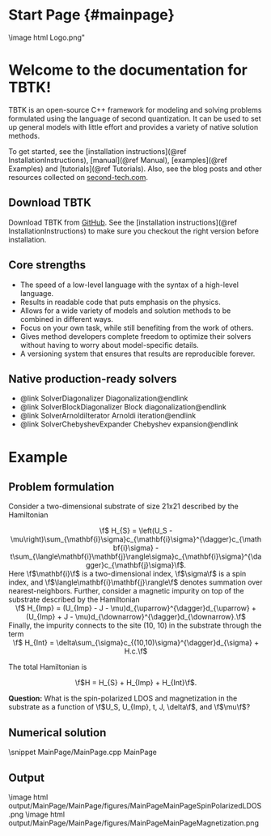 # Start Page {#mainpage}

\image html Logo.png"

# Welcome to the documentation for TBTK!
TBTK is an open-source C++ framework for modeling and solving problems formulated using the language of second quantization.
It can be used to set up general models with little effort and provides a variety of native solution methods.

To get started, see the [installation instructions](@ref InstallationInstructions), [manual](@ref Manual), [examples](@ref Examples) and [tutorials](@ref Tutorials).
Also, see the blog posts and other resources collected on [second-tech.com](http://second-tech.com/wordpress/index.php/tbtk/).

## Download TBTK
Download TBTK from [GitHub](https://github.com/dafer45/TBTK).
See the [installation instructions](@ref InstallationInstructions) to make sure you checkout the right version before installation.

## Core strengths
- The speed of a low-level language with the syntax of a high-level language.
- Results in readable code that puts emphasis on the physics.
- Allows for a wide variety of models and solution methods to be combined in different ways.
- Focus on your own task, while still benefiting from the work of others.
- Gives method developers complete freedom to optimize their solvers without having to worry about model-specific details.
- A versioning system that ensures that results are reproducible forever.

## Native production-ready solvers
- @link SolverDiagonalizer Diagonalization@endlink
- @link SolverBlockDiagonalizer Block diagonalization@endlink
- @link SolverArnoldiIterator Arnoldi iteration@endlink
- @link SolverChebyshevExpander Chebyshev expansion@endlink

# Example
## Problem formulation
Consider a two-dimensional substrate of size 21x21 described by the Hamiltonian
<center>\f$ H_{S} = \left(U_S - \mu\right)\sum_{\mathbf{i}\sigma}c_{\mathbf{i}\sigma}^{\dagger}c_{\mathbf{i}\sigma} - t\sum_{\langle\mathbf{i}\mathbf{j}\rangle\sigma}c_{\mathbf{i}\sigma}^{\dagger}c_{\mathbf{j}\sigma}\f$.</center>
Here \f$\mathbf{i}\f$ is a two-dimensional index, \f$\sigma\f$ is a spin index, and \f$\langle\mathbf{i}\mathbf{j}\rangle\f$ denotes summation over nearest-neighbors.
Further, consider a magnetic impurity on top of the substrate described by the Hamiltonian
<center>\f$ H_{Imp} = (U_{Imp} - J - \mu)d_{\uparrow}^{\dagger}d_{\uparrow} + (U_{Imp} + J - \mu)d_{\downarrow}^{\dagger}d_{\downarrow}.\f$</center>
Finally, the impurity connects to the site (10, 10) in the substrate through the term
<center>\f$ H_{Int} = \delta\sum_{\sigma}c_{(10,10)\sigma}^{\dagger}d_{\sigma} + H.c.\f$</center>

The total Hamiltonian is
<center>\f$H = H_{S} + H_{Imp} + H_{Int}\f$.</center>

<!--<img src="MainPageModel.png" style="max-width: 800px" />  
<i>A magnetic impurity on top of a square lattice. Image generated using the built in RayTracer (currently in experimental development stage).</i>  -->

<b>Question:</b> What is the spin-polarized LDOS and magnetization in the substrate as a function of \f$U_S, U_{Imp}, t, J, \delta\f$, and \f$\mu\f$?

## Numerical solution
\snippet MainPage/MainPage.cpp MainPage
## Output
\image html output/MainPage/MainPage/figures/MainPageMainPageSpinPolarizedLDOS.png
\image html output/MainPage/MainPage/figures/MainPageMainPageMagnetization.png
